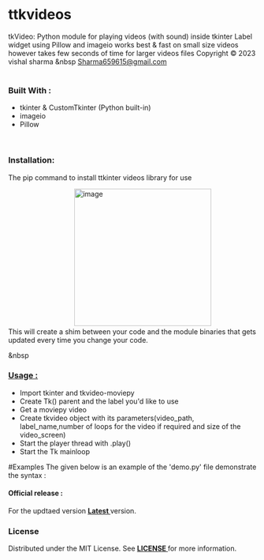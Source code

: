 # ttkvideos

tkVideo: Python module for playing videos (with sound) inside tkinter Label widget using Pillow and imageio works best &amp; fast on small size videos however takes few seconds of time for larger videos files Copyright © 2023 vishal sharma &nbsp
<Sharma659615@gmail.com>
<br>
<br>
<h3>Built With :</h3>
<ul>
<li>tkinter & CustomTkinter (Python built-in) </li>
<li>imageio</li>
<li>Pillow</li>
</ul>
<br>
<h3>Installation: </h3>
<p>The pip command to install ttkinter videos library for use </p>
&nbsp &nbsp &nbsp &nbsp &nbsp &nbsp &nbsp &nbsp &nbsp &nbsp &nbsp &nbsp &nbsp &nbsp &nbsp &nbsp &nbsp  
<img width="278",height="60", alt="image" src="https://github.com/Vishal24102002/tttkvideos/assets/103731436/30bf53bd-22e3-49d2-b56f-de61927dc6ee"><br>
This will create a shim between your code and the module binaries that gets updated every time you change your code.

&nbsp<b><u><h3>Usage : </h3></u></b>
<ul>
<li>Import tkinter and tkvideo-moviepy<br></li>
<li>Create Tk() parent and the label you'd like to use<br></li>
<li>Get a moviepy video<br></li>
<li>Create tkvideo object with its parameters(video_path, label_name,number of loops for the video if required and size of the video_screen)<br></li>
<li>Start the player thread with <player_name>.play()<br></li>
<li>Start the Tk mainloop<br></li>
</ul>

#Examples
The given below is an example of the 'demo.py' file demonstrate the syntax :

<h4>Official release :</h4>
For the updtaed version <b><a href="https://pypi.org/project/ttkvideos/"><u> Latest </u></a></b> version.
<h3>License</h3>
Distributed under the MIT License. See <b><a href="https://github.com/Vishal24102002/ttkvideos/blob/main/Licence.txt"> LICENSE </a></b>for more information.
